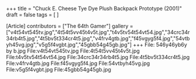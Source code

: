 +++
title = "Chuck E. Cheese Tye Dye Plush Backpack Prototype (2001)"
draft = false
tags = [ ]

[Article]
contributors = ["The 64th Gamer"]
gallery = ["v4t54vt545tv.jpg","4t54t5vv45t4v5t.jpg","t4v5tv54t54vt54.jpg","34crc34r34rb4t5.jpg","4t5bv5t334cr4t5.jpg","v4frv4gtb.jpg","f45vgyg5f4.jpg","54vtbyh45vg.jpg","v5g5f4vgbt.jpg","45gbb54g45gb.jpg"]
+++
<gallery>
File: 546y46yb6y by b.jpg
File:v4t54vt545tv.jpg
File:4t54t5vv45t4v5t.jpg
File:t4v5tv54t54vt54.jpg
File:34crc34r34rb4t5.jpg
File:4t5bv5t334cr4t5.jpg
File:v4frv4gtb.jpg
File:f45vgyg5f4.jpg
File:54vtbyh45vg.jpg
File:v5g5f4vgbt.jpg
File:45gbb54g45gb.jpg
</gallery>